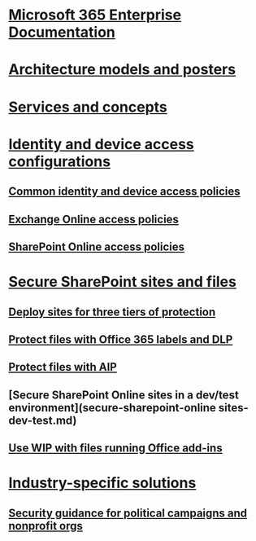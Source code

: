 # [Microsoft 365 Enterprise Documentation](index.md)

# [Architecture models and posters](architecture-models-posters.md)

# [Services and concepts](services-overview.md)

# [Identity and device access configurations](microsoft-365-policies-configurations.md)
## [Common identity and device access policies](identity-access-policies.md)
## [Exchange Online access policies](secure-email-recommended-policies.md)
## [SharePoint Online access policies](sharepoint-file-access-policies.md)

# [Secure SharePoint sites and files](secure-sharepoint-online-sites-and-files.md)
## [Deploy sites for three tiers of protection](deploy-sites-for-three-tiers-of-protection.md)
## [Protect files with Office 365 labels and DLP](protect-files-with-o365-labels-dlp.md)
## [Protect files with AIP](protect-files-with-aip.md)
## [Secure SharePoint Online sites in a dev/test environment](secure-sharepoint-online sites-dev-test.md)
## [Use WIP with files running Office add-ins](office-add-ins-wip.md)

# [Industry-specific solutions]()
## [Security guidance for political campaigns and nonprofit orgs](microsoft-security-guidance.md)
